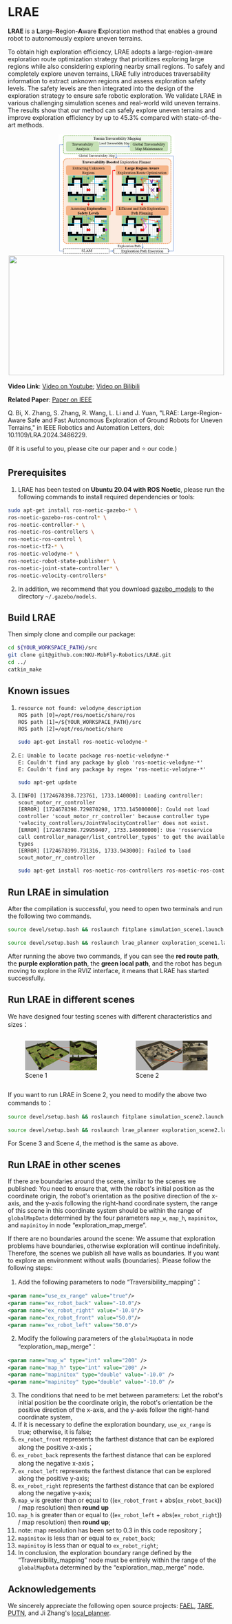 # LRAE

**LRAE** is a **L**arge-**R**egion-**A**ware **E**xploration method that enables a ground robot to autonomously explore uneven terrains.

To obtain high exploration efficiency, LRAE adopts a large-region-aware exploration route optimization strategy that prioritizes exploring large regions while also considering exploring nearby small regions. To safely and completely explore uneven terrains, LRAE fully introduces traversability information to extract unknown regions and assess exploration safety levels. The safety levels are then integrated into the design of the exploration strategy to ensure safe robotic exploration. We validate LRAE in various challenging simulation scenes and real-world wild uneven terrains. The results show that our method can safely explore uneven terrains and improve exploration efficiency by up to 45.3% compared with state-of-the-art methods.

<p align="center">
 <img src="image/f.png" width = "270" height = "278" />
 <img src="image/r.png" width = "500" height = "278" />
</p>


**Video Link**: [Video on Youtube](https://youtu.be/xePDPZluLes); [Video on Bilibili](https://www.bilibili.com/video/BV1g1SVYWEfw/?spm_id_from=333.999.0.0&vd_source=0e7c59dd804a18d9a9c201eafe9ac6e5)

**Related Paper**: [Paper on IEEE](https://ieeexplore.ieee.org/document/10734213)

Q. Bi, X. Zhang, S. Zhang, R. Wang, L. Li and J. Yuan, "LRAE: Large-Region-Aware Safe and Fast Autonomous Exploration of Ground Robots for Uneven Terrains," in IEEE Robotics and Automation Letters, doi: 10.1109/LRA.2024.3486229.

(If it is useful to you, please cite our paper and ⭐️ our code.)

## Prerequisites

1. LRAE has been tested on __Ubuntu 20.04 with ROS Noetic__, please run the following commands to install required dependencies or tools:
```bash
sudo apt-get install ros-noetic-gazebo-* \
ros-noetic-gazebo-ros-control* \
ros-noetic-controller-* \
ros-noetic-ros-controllers \
ros-noetic-ros-control \
ros-noetic-tf2-* \
ros-noetic-velodyne-* \
ros-noetic-robot-state-publisher* \
ros-noetic-joint-state-controller* \
ros-noetic-velocity-controllers* 
```

2. In addition, we recommend that you download [gazebo_models](https://github.com/osrf/gazebo_models) to the directory `~/.gazebo/models`.

## Build LRAE
Then simply clone and compile our package:
```bash
cd ${YOUR_WORKSPACE_PATH}/src
git clone git@github.com:NKU-MobFly-Robotics/LRAE.git
cd ../ 
catkin_make
```

## Known issues

1. ```
   resource not found: velodyne_description
   ROS path [0]=/opt/ros/noetic/share/ros
   ROS path [1]=/${YOUR_WORKSPACE_PATH}/src
   ROS path [2]=/opt/ros/noetic/share
   ```

   ```bash
   sudo apt-get install ros-noetic-velodyne-*
   ```

2. ```
   E: Unable to locate package ros-noetic-velodyne-*
   E: Couldn't find any package by glob 'ros-noetic-velodyne-*'
   E: Couldn't find any package by regex 'ros-noetic-velodyne-*'
   ```

   ```bash
   sudo apt-get update
   ```
   
4. ```
   [INFO] [1724678398.723761, 1733.140000]: Loading controller: scout_motor_rr_controller
   [ERROR] [1724678398.729870298, 1733.145000000]: Could not load controller 'scout_motor_rr_controller' because controller type 'velocity_controllers/JointVelocityController' does not exist.
   [ERROR] [1724678398.729950407, 1733.146000000]: Use 'rosservice call controller_manager/list_controller_types' to get the available types
   [ERROR] [1724678399.731316, 1733.943000]: Failed to load scout_motor_rr_controller
   ```

   ```bash
   sudo apt-get install ros-noetic-ros-controllers ros-noetic-ros-control
   ```

## Run LRAE in simulation

After the compilation is successful, you need to open two terminals and run the following two commands.

``` bash
source devel/setup.bash && roslaunch fitplane simulation_scene1.launch
```

``` bash
source devel/setup.bash && roslaunch lrae_planner exploration_scene1.launch
```

After running the above two commands, if you can see the **red route path**, the **purple exploration path**, the **green local path**, and the robot has begun moving to explore in the RVIZ interface, it means that LRAE has started successfully.

## Run LRAE in different scenes

We have designed four testing scenes with different characteristics and sizes：

<div style="display: flex; justify-content: center; gap: 10px;">
	<figure>
  		<img src="image/s1.png" style="zoom:32%;" />
   		<figcaption>Scene 1</figcaption>
    </figure>
    <figure>
  		<img src="image/s2.png" style="zoom:32%;" />
   		<figcaption>Scene 2</figcaption>
    </figure>
</div>

If you want to run LRAE in Scene 2, you need to modify the above two commands to：

```bash
source devel/setup.bash && roslaunch fitplane simulation_scene2.launch
```

```bash
source devel/setup.bash && roslaunch lrae_planner exploration_scene2.launch
```

For Scene 3 and Scene 4, the method is the same as above.

## Run LRAE in other scenes
If there are boundaries around the scene, similar to the scenes we published:
You need to ensure that, with the robot's initial position as the coordinate origin, the robot's orientation as the positive direction of the x-axis, and the y-axis following the right-hand coordinate system, the range of this scene in this coordinate system should be within the range of `globalMapData` determined by the four parameters `map_w`, `map_h`, `mapinitox`, and `mapinitoy` in node “exploration_map_merge”.

If there are no boundaries around the scene:
We assume that exploration problems have boundaries, otherwise exploration will continue indefinitely.
Therefore, the scenes we publish all have walls as boundaries. If you want to explore an environment without walls (boundaries).
Please follow the following steps:
1. Add the following parameters to node “Traversibility_mapping”：
```xml
​<param name="use_ex_range" value="true"/>
<param name="ex_robot_back" value="-10.0"/>
​<param name="ex_robot_right" value="-10.0"/>
​<param name="ex_robot_front" value="50.0"/>
​<param name="ex_robot_left" value="50.0"/>
```
2. Modify the following parameters of the `globalMapData` in node “exploration_map_merge”：
```xml
​<param name="map_w" type="int" value="200" />
​<param name="map_h" type="int" value="200" />
​<param name="mapinitox" type="double" value="-10.0" />
​<param name="mapinitoy" type="double" value="-10.0" />
```
3. The conditions that need to be met between parameters:
Let the robot's initial position be the coordinate origin, the robot's orientation be the positive direction of the x-axis, and the y-axis follow the right-hand coordinate system,
1. ​If it is necessary to define the exploration boundary, `use_ex_range` is true; otherwise, it is false;
2. ​`ex_robot_front` represents the farthest distance that can be explored along the positive x-axis；
3. ​`ex_robot_back` represents the farthest distance that can be explored along the negative x-axis；
4. ​`ex_robot_left` represents the farthest distance that can be explored along the positive y-axis;
5. ​`ex_robot_right` represents the farthest distance that can be explored along the negative y-axis;
6. ​`map_w` is greater than or equal to ((`ex_robot_front` + abs(`ex_robot_back`)) / map resolution) then **round up**         
7. ​`map_h` is greater than or equal to ((`ex_robot_left` + abs(`ex_robot_right`)) / map resolution) then **round up**;
8. ​note: map resolution has been set to 0.3 in this code repository；
9. ​`mapinitox` is less than or equal to `ex_robot_back`;
10. ​`mapinitoy` is less than or equal to `ex_robot_right`;
11. ​In conclusion, the exploration boundary range defined by the “Traversibility_mapping” node must be entirely within the range of the `globalMapData` determined by the “exploration_map_merge” node.

## Acknowledgements

We sincerely appreciate the following open source projects: [FAEL](https://github.com/SYSU-RoboticsLab/FAEL), [TARE](https://github.com/caochao39/tare_planner), [PUTN](https://github.com/jianzhuozhuTHU/putn), and Ji Zhang's [local_planner](https://github.com/jizhang-cmu/ground_based_autonomy_basic/tree/noetic/src/local_planner).

